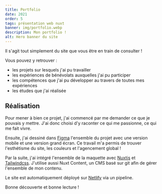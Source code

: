 ```yaml
---
title: Portfolio
date: 2021
order: 5
tags: présentation web nuxt
banner: img/portfolio.webp
description: Mon portfolio !
alt: Hero banner du site
---
```


Il s'agit tout simplement du site que vous être en train de consulter !

Vous pouvez y retrouver :

- les projets sur lesquels j'ai pu travailler
- les expériences de bénévolats auxquelles j'ai pu participer
- les compétences que j'ai pu développer au travers de toutes mes expériences
- les études que j'ai réalisée

## Réalisation

Pour mener à bien ce projet, j'ai commencé par me demander ce que je pouvais y mettre. J'ai donc choisi d'y raconter ce qui me passionne, ce qui me fait vivre.

Ensuite, j'ai dessiné dans [Figma](https://figma.com) l'ensemble du projet avec une version mobile et une version grand écran. Ce travail m'a permis de trouver l'esthétisme du site, les couleurs et l'agencement global !

Par la suite, j'ai intégré l'ensemble de la maquette avec [Nuxtjs](https://nuxtjs.org) et [Tailwindcss](https://tailwindcss.com). J'utilise aussi Nuxt Content, un CMS basé sur git afin de gérer l'ensemble de mon contenu.

Le site est automatiquement déployé sur [Netlify](https://netlify.com) via un pipeline.

Bonne découverte et bonne lecture !
